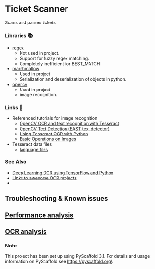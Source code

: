# Ticket Scanner

Scans and parses tickets

### Libraries 📚

- [regex](https://pypi.org/project/regex/)
    - Not used in project.
    - Support for fuzzy regex matching.
    - Completely inefficient for BEST_MATCH
- [marshmallow](https://marshmallow.readthedocs.io/en/stable/)
    - Used in project
    - Serialization and deserialization of objects in python.
- [opencv](https://docs.opencv.org/3.1.0/index.html)
    - Used in project
    - image recognition.

### Links 🔗

- Referenced tutorials for image recognition
    - [OpenCV OCR and text recognition with Tesseract](https://www.pyimagesearch.com/2018/09/17/opencv-ocr-and-text-recognition-with-tesseract/)
    - [OpenCV Text Detection (EAST text detector)](https://www.pyimagesearch.com/2018/08/20/opencv-text-detection-east-text-detector/)
    - [Using Tesseract OCR with Python](https://www.pyimagesearch.com/2017/07/10/using-tesseract-ocr-python/)
    - [Basic Operations on Images](https://opencv-python-tutroals.readthedocs.io/en/latest/py_tutorials/py_core/py_basic_ops/py_basic_ops.html)
- Tesseract data files
    - [language files](https://github.com/tesseract-ocr/tesseract/wiki/Data-Files)

### See Also

- [Deep Learning OCR using TensorFlow and Python](https://nicholastsmith.wordpress.com/2017/10/14/deep-learning-ocr-using-tensorflow-and-python/)
- [Links to awesome OCR projects](https://github.com/kba/awesome-ocr)
- 

## Troubleshooting & Known issues

## [Performance analysis](./readme/performance_analysis.md)

## [OCR analysis](./readme/ocr_analysis.md)

### Note

This project has been set up using PyScaffold 3.1. For details and usage
information on PyScaffold see https://pyscaffold.org/.
